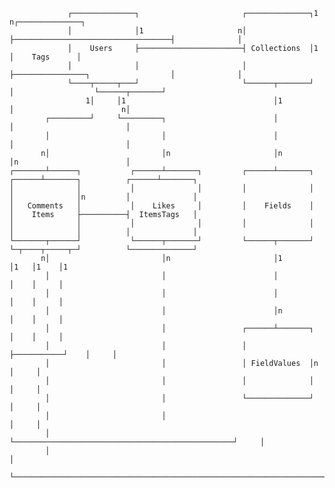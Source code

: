 
                 ┌──────────────┐                       ┌──────────────┐1                                 n┌──────────────┐
                 │              │1                     n│              ├───────────────────────────────────┤              │
                 │    Users     ├───────────────────────┤ Collections  │1                                  │    Tags      │
                 │              │                       │              ├────────────────┐                  │              │
                 └────┬─────┬───┘                       └──────┬───────┘                │                  └──────┬───────┘
                     1│     │1                                 │1                       │                        n│
            ┌─────────┘     └─────────┐                        │                        │                         │
            │                         │                        │                        │                         │
           n│                         │n                       │n                       │n                        │
    ┌───────┴──────┐           ┌──────┴───────┐         ┌──────┴───────┐         ┌──────┴───────┐          ┌──────┴───────┐
    │              │           │              │         │              │         │              │n         │              │
    │   Comments   │           │    Likes     │         │    Fields    │         │    Items     ├──────────┤  ItemsTags   │
    │              │           │              │         │              │         │              │          │              │
    └───────┬──────┘           └──────┬───────┘         └──────┬───────┘         └─┬────┬─────┬─┘          └──────────────┘
           n│                         │n                       │1                  │1   │1    │1
            │                         │                        │                   │    │     │
            │                         │                        │                   │    │     │
            │                         │                        │n                  │    │     │
            │                         │                 ┌──────┴───────┐           │    │     │
            │                         │                 │              ├───────────┘    │     │
            │                         │                 │ FieldValues  │n               │     │
            │                         │                 │              │                │     │
            │                         │                 └──────────────┘                │     │
            │                         │                                                 │     │
            │                         └─────────────────────────────────────────────────┘     │
            │                                                                                 │
            └─────────────────────────────────────────────────────────────────────────────────┘
